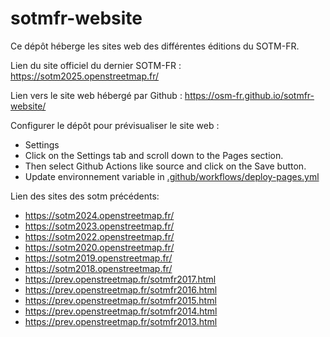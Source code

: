 # sotmfr-website

Ce dépôt héberge les sites web des différentes éditions du SOTM-FR.

Lien du site officiel du dernier SOTM-FR : https://sotm2025.openstreetmap.fr/

Lien vers le site web hébergé par Github : https://osm-fr.github.io/sotmfr-website/

Configurer le dépôt pour prévisualiser le site web :

- Settings
- Click on the Settings tab and scroll down to the Pages section.
- Then select Github Actions like source and click on the Save button.
- Update environnement variable in [.github/workflows/deploy-pages.yml](.github/workflows/deploy-pages.yml)

Lien des sites des sotm précédents:
- https://sotm2024.openstreetmap.fr/
- https://sotm2023.openstreetmap.fr/
- https://sotm2022.openstreetmap.fr/
- https://sotm2020.openstreetmap.fr/
- https://sotm2019.openstreetmap.fr/
- https://sotm2018.openstreetmap.fr/
- https://prev.openstreetmap.fr/sotmfr2017.html
- https://prev.openstreetmap.fr/sotmfr2016.html
- https://prev.openstreetmap.fr/sotmfr2015.html
- https://prev.openstreetmap.fr/sotmfr2014.html
- https://prev.openstreetmap.fr/sotmfr2013.html
